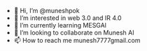 - 👋 Hi, I’m @muneshpok
- 👀 I’m interested in web 3.0 and IR 4.0
- 🌱 I’m currently learning MESGAl
- 💞️ I’m looking to collaborate on Munesh AI
- 📫 How to reach me munesh7777gmail.com

<!---
muneshpok/muneshpok is a ✨ special ✨ repository because its `README.md` (this file) appears on your GitHub profile.
You can click the Preview link to take a look at your changes.
--->
